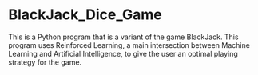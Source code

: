 # BlackJack_Dice_Game
This is a Python program that is a variant of the game BlackJack. This program uses Reinforced Learning, a main intersection between Machine Learning and Artificial Intelligence, to give the user an optimal playing strategy for the game.
